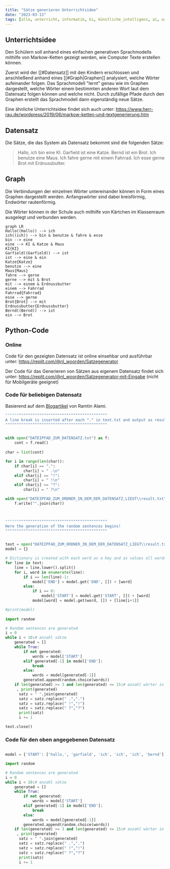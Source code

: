 ```yaml
---
title: "Sätze generieren Unterrichtsidee"
date: "2023-03-13"
tags: [alle, unterricht, informatik, ki, künstliche_intelligenz, ai, artificial_intelligence, chatgpt, markov_chain, markov, markow, graph, satz]
---
```


## Unterrichtsidee

Den Schülern soll anhand eines einfachen generativen Sprachmodells mithilfe von Markow-Ketten gezeigt werden, wie Computer Texte erstellen können.

Zuerst wird der [[#Datensatz]] mit den Kindern erschlossen und anschließend anhand eines [[#Graph|Graphen]] analysiert, welche Wörter aufeinander folgen. Das Sprachmodell "lernt" genau wie im Graphen dargestellt, welche Wörter einem bestimmten anderen Wort laut dem Datensatz folgen können und welche nicht. 
Durch zufällige Pfade durch den Graphen erstellt das Sprachmodell dann eigenständig neue Sätze.

Eine ähnliche Unterrichtsidee findet sich auch unter: https://www.herr-rau.de/wordpress/2019/06/markow-ketten-und-textgenerierung.htm

## Datensatz

Die Sätze, die das System als Datensatz bekommt sind die folgenden Sätze:

>Hallo, ich bin eine KI.
Garfield ist eine Katze.
Bernd ist ein Brot.
Ich benutze eine Maus.
Ich fahre gerne mit einem Fahrrad.
Ich esse gerne Brot mit Erdnussbutter.


## Graph

Die Verbindungen der einzelnen Wörter untereinander können in Form eines Graphen dargestellt werden.
Anfangswörter sind dabei kreisförmig, Endwörter rautenförmig.

Die Wörter können in der Schule auch mithilfe von Kärtchen im Klassenraum ausgelegt und verbunden werden.

```mermaid
graph LR
Hallo((Hallo)) --> ich
ich((ich)) --> bin & benutze & fahre & esse
bin --> eine
eine --> KI & Katze & Maus
KI{KI}
Garfield((Garfield)) --> ist
ist --> eine & ein
Katze{Katze}
benutze --> eine
Maus{Maus}
fahre --> gerne
gerne --> mit & Brot
mit --> einem & Erdnussbutter
einem --> Fahrrad
Fahrrad{Fahrrad}
esse --> gerne
Brot{Brot} --> mit
Erdnussbutter{Erdnussbutter}
Bernd((Bernd)) --> ist
ein --> Brot
```

## Python-Code

### Online

Code für den gezeigten Datensatz ist online einsehbar und ausführbar unter: https://replit.com/@nl_woorden/Satzegenerator

Der Code für das Generieren von Sätzen aus eigenem Datensatz findet sich unter: https://replit.com/@nl_woorden/Satzegenerator-mit-Eingabe (nicht für Mobilgeräte geeignet)

### Code für beliebigen Datensatz

Basierend auf dem [Blogartikel](https://web.archive.org/web/20180101140330/http://www.ramtin.xyz/post/4/) von Ramtin Alami.

```python
"""""""""""""""""""""""""""""""""""""""""""""
A line break is inserted after each "." in text.txt and output as result.txt.
"""""""""""""""""""""""""""""""""""""""""""""


with open("DATEIPFAD_ZUM_DATENSATZ.txt") as f:
    cont = f.read()
    
char = list(cont)

for i in range(len(char)):
    if char[i] == ".":
        char[i] = " .\n"
    elif char[i] == "!":
        char[i] = " !\n"
    elif char[i] == "?":
        char[i] = " ?\n"

with open("DATEIPFAD_ZUM_ORDNER_IN_DEM_DER_DATENSATZ_LIEGT\\result.txt","w") as f:
    f.write("".join(char))



"""""""""""""""""""""""""""""""""""""""""""""
Here the generation of the random sentences begins!
"""""""""""""""""""""""""""""""""""""""""""""


text = open("DATEIPFAD_ZUM_ORDNER_IN_DEM_DER_DATENSATZ_LIEGT\\result.txt")
model = {}

# Dictionary is created with each word as a key and as values all words that follow the key word
for line in text:
    line = line.lower().split()
    for i, word in enumerate(line):
        if i == len(line)-1:   
            model['END'] = model.get('END', []) + [word]
        else:    
            if i == 0:
                model['START'] = model.get('START', []) + [word]
            model[word] = model.get(word, []) + [line[i+1]]

#print(model)
          
import random 

# Random sentences are generated
i = 0
while i < 10:# anzahl sätze
    generated = []
    while True:
        if not generated:
            words = model['START']
        elif generated[-1] in model['END']:
            break
        else:
            words = model[generated[-1]]
        generated.append(random.choice(words))
    if len(generated) >= 3 and len(generated) <= 15:# anzahl wörter in jedem satz
     , print(generated)
      satz = " ".join(generated)
      satz = satz.replace(" .",".")
      satz = satz.replace(" !","!")
      satz = satz.replace(" ?","?")
      print(satz)
      i += 1

text.close()
```

### Code für den oben angegebenen Datensatz

```python

model = {'START': ['hallo,', 'garfield', 'ich', 'ich', 'ich', 'bernd'], 'hallo,': ['ich'], 'ich': ['bin', 'benutze', 'fahre', 'esse'], 'bin': ['eine'], 'eine': ['ki', 'katze', 'maus'], 'ki': ['.'], 'END': ['.', '.', '.', '.', '.', '.'], 'garfield': ['ist'], 'ist': ['eine', 'ein'], 'katze': ['.'], 'benutze': ['eine'], 'maus': ['.'], 'fahre': ['gerne'], 'gerne': ['mit', 'brot'], 'mit': ['einem', 'erdnussbutter'], 'einem': ['fahrrad'], 'fahrrad': ['.'], 'esse': ['gerne'], 'brot': ['mit', '.'], 'erdnussbutter': ['.'], 'bernd': ['ist'], 'ein': ['brot']}

import random 

# Random sentences are generated
i = 0
while i < 10:# anzahl sätze
    generated = []
    while True:
        if not generated:
            words = model['START']
        elif generated[-1] in model['END']:
            break
        else:
            words = model[generated[-1]]
        generated.append(random.choice(words))
    if len(generated) >= 3 and len(generated) <= 15:# anzahl wörter in jedem satz
     , print(generated)
      satz = " ".join(generated)
      satz = satz.replace(" .",".")
      satz = satz.replace(" !","!")
      satz = satz.replace(" ?","?")
      print(satz)
      i += 1
```